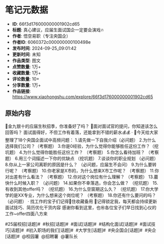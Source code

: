 # 笔记元数据

- **ID**: 66f3d176000000001902cd65
- **标题**: 真心建议，应届生面试国企一定要会演戏🔥
- **作者**: 悟空易职（专注央国企）
- **作者ID**: 6060372c000000000100498e
- **发布时间**: 2024-09-25_09:01:42
- **更新时间**: 未知
- **作品类型**: 图文
- **点赞数量**: 1万+
- **收藏数量**: 1万+
- **评论数量**: 10+
- **分享数量**: 1万+
- **作品链接**: https://www.xiaohongshu.com/explore/66f3d176000000001902cd65

## 原始内容

🙋金九银十的应届生秋招季，你准备好了吗？
🙋面对面试官的提问，你知道该怎么回答吗？
面试面得好，不但工作有着落，还能拿到不错的薪水💰️💰️
·
🌟今天给大家整理了18个央国企面试中高频问题：
1.请先做一下自我介绍（必问题）
2.为什么选择我们公司？（考察题）
3.你是0经验，为什么觉得你能够胜任这份工作？（挖坑题）
4.为什么觉得你能胜任这份工作？ （考察题）
5.你怎么看待加班？ （考察题）
6.用三个词描述一下你的优缺点 （挖坑题）
7.谈谈你的职业规划 （必问题）
8.你从上一家公司离职的原因是什么？ （必问题，应届生不会问）
9.为什么要转行呢？ （考察题）
10.你老家是X市的，为什么想来X市工作呢？ （考察题）
11.你对出差有什么看法？ （考察题）
12.你对这个岗位有什么理解？ （考察题）
13.蕞快什么时候入职？ （必问题）
14.如果你不幸落选，你会怎么做？ （挖坑题）
15.有收到其他offer吗？ （挖坑题）
16.为什么空窗期这么久？ （挖坑题）
17.你大学学的是XX专业，为什么想来这个岗位呢？ （考察题）
18.你还有什么要问的吗？ （必问题）
·
找工作的宝子们记得🐎住收藏备用
🌟记得锁定我，每天都会持续更新面试技巧、简历优化干货内容
感谢你看到这里，也㊗各位宝子们早日找到心仪的工作~offer四面八方来
	
#25届校招[话题]#  #秋招[话题]#  #面试[话题]#  #结构化面试[话题]#  #面试技巧[话题]#  #初入职场的我们[话题]#  #大学生[话题]#  #央企国企[话题]#  #央企[话题]#  @校园薯  @招聘薯  @薯队长
